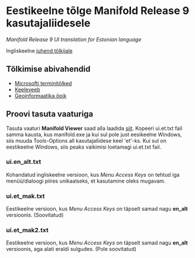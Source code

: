 # Eestikeelne tõlge Manifold Release 9 kasutajaliidesele
*Manifold Release 9 UI translation for Estonian language*

Ingliskeelne [juhend tõlkijale](http://www.manifold.net/doc/mfd9/localization.htm)

## Tõlkimise abivahendid
 * [Microsofti terminitõlked](https://www.microsoft.com/en-us/language/Search?&searchTerm=transform&langID=273&Source=true&productid=0)
 * [Keeleveeb](https://www.keeleveeb.ee/)
 * [Geoinformaatika õpik](https://geoinformaatika.ut.ee/)

## Proovi tasuta vaaturiga
Tasuta vaaturi **Manifold Viewer** saad alla laadida [siit](http://manifold.net/updates/download_viewer.shtml "**Manifold Viewer**"). 
Kopeeri ui.et.txt fail samma kausta, kus manifold.exe ja kui sul pole just eesikeelne Windows, siis muuda Tools-Options all kasutajaliidese keel 'et'-ks. Kui sul on eestikeelne Windows, siis peaks vaikimisi loetamagi ui.et.txt fail. 

### ui.en_alt.txt
Kohandatud ingliskeelne versioon, kus *Menu Access Keys* on tehtud iga menüü/dialoogi piires unikaalseks, et kasutamine oleks mugavam.

### ui.et_mak.txt
Eestikeelne versioon, kus *Menu Access Keys* on täpselt samad nagu **en_alt** versioonis. (Soovitatud)

### ui.et_mak2.txt
Eestikeelne versioon, kus *Menu Access Keys* on täpselt samad nagu **en_alt** versioonis, aga alati eraldi sulgudes. (Pole soovitatud)
